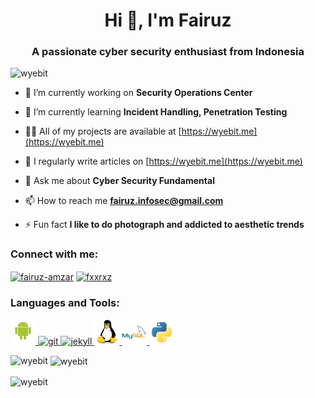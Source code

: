 <h1 align="center">Hi 👋, I'm Fairuz</h1>
<h3 align="center">A passionate cyber security enthusiast from Indonesia</h3>

<p align="left"> <img src="https://komarev.com/ghpvc/?username=wyebit&label=Profile%20views&color=0e75b6&style=flat" alt="wyebit" /> </p>

- 🔭 I’m currently working on **Security Operations Center**

- 🌱 I’m currently learning **Incident Handling, Penetration Testing**

- 👨‍💻 All of my projects are available at [https://wyebit.me](https://wyebit.me)

- 📝 I regularly write articles on [https://wyebit.me](https://wyebit.me)

- 💬 Ask me about **Cyber Security Fundamental**

- 📫 How to reach me **fairuz.infosec@gmail.com**

- ⚡ Fun fact **I like to do photograph and addicted to aesthetic trends**

<h3 align="left">Connect with me:</h3>
<p align="left">
<a href="https://linkedin.com/in/fairuz-amzar" target="blank"><img align="center" src="https://raw.githubusercontent.com/rahuldkjain/github-profile-readme-generator/master/src/images/icons/Social/linked-in-alt.svg" alt="fairuz-amzar" height="30" width="40" /></a>
<a href="https://instagram.com/fxxrxz" target="blank"><img align="center" src="https://raw.githubusercontent.com/rahuldkjain/github-profile-readme-generator/master/src/images/icons/Social/instagram.svg" alt="fxxrxz" height="30" width="40" /></a>
</p>

<h3 align="left">Languages and Tools:</h3>
<p align="left"> <a href="https://developer.android.com" target="_blank" rel="noreferrer"> <img src="https://raw.githubusercontent.com/devicons/devicon/master/icons/android/android-original-wordmark.svg" alt="android" width="40" height="40"/> </a> <a href="https://git-scm.com/" target="_blank" rel="noreferrer"> <img src="https://www.vectorlogo.zone/logos/git-scm/git-scm-icon.svg" alt="git" width="40" height="40"/> </a> <a href="https://jekyllrb.com/" target="_blank" rel="noreferrer"> <img src="https://www.vectorlogo.zone/logos/jekyllrb/jekyllrb-icon.svg" alt="jekyll" width="40" height="40"/> </a> <a href="https://www.linux.org/" target="_blank" rel="noreferrer"> <img src="https://raw.githubusercontent.com/devicons/devicon/master/icons/linux/linux-original.svg" alt="linux" width="40" height="40"/> </a> <a href="https://www.mysql.com/" target="_blank" rel="noreferrer"> <img src="https://raw.githubusercontent.com/devicons/devicon/master/icons/mysql/mysql-original-wordmark.svg" alt="mysql" width="40" height="40"/> </a> <a href="https://www.python.org" target="_blank" rel="noreferrer"> <img src="https://raw.githubusercontent.com/devicons/devicon/master/icons/python/python-original.svg" alt="python" width="40" height="40"/> </a> </p>

<p><img align="left" src="https://github-readme-stats.vercel.app/api/top-langs?username=wyebit&show_icons=true&locale=en&layout=compact" alt="wyebit" /></p>

<p>&nbsp;<img align="center" src="https://github-readme-stats.vercel.app/api?username=wyebit&show_icons=true&locale=en" alt="wyebit" /></p>

<p><img align="center" src="https://github-readme-streak-stats.herokuapp.com/?user=wyebit&" alt="wyebit" /></p>

